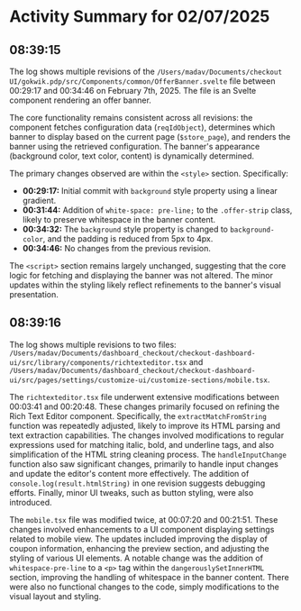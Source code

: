 # Activity Summary for 02/07/2025

## 08:39:15
The log shows multiple revisions of the `/Users/madav/Documents/checkout UI/gokwik.pdp/src/Components/common/OfferBanner.svelte` file between 00:29:17 and 00:34:46 on February 7th, 2025.  The file is an Svelte component rendering an offer banner.

The core functionality remains consistent across all revisions:  the component fetches configuration data (`reqIdObject`), determines which banner to display based on the current page (`$store_page`), and renders the banner using the retrieved configuration.  The banner's appearance (background color, text color, content) is dynamically determined.

The primary changes observed are within the `<style>` section.  Specifically:

* **00:29:17:** Initial commit with `background` style property using a linear gradient.
* **00:31:44:** Addition of `white-space: pre-line;` to the `.offer-strip` class, likely to preserve whitespace in the banner content.
* **00:34:32:**  The `background` style property is changed to `background-color`, and the padding is reduced from 5px to 4px.
* **00:34:46:** No changes from the previous revision.


The `<script>` section remains largely unchanged, suggesting that the core logic for fetching and displaying the banner was not altered. The minor updates within the styling likely reflect refinements to the banner's visual presentation.


## 08:39:16
The log shows multiple revisions to two files: `/Users/madav/Documents/dashboard_checkout/checkout-dashboard-ui/src/library/components/richtexteditor.tsx` and `/Users/madav/Documents/dashboard_checkout/checkout-dashboard-ui/src/pages/settings/customize-ui/customize-sections/mobile.tsx`.

The `richtexteditor.tsx` file underwent extensive modifications between 00:03:41 and 00:20:48.  These changes primarily focused on refining the Rich Text Editor component.  Specifically, the `extractMatchFromString` function was repeatedly adjusted, likely to improve its HTML parsing and text extraction capabilities.  The changes involved modifications to regular expressions used for matching italic, bold, and underline tags, and also simplification of the HTML string cleaning process. The `handleInputChange` function also saw significant changes, primarily to handle input changes and update the editor's content more effectively.  The addition of `console.log(result.htmlString)` in one revision suggests debugging efforts.  Finally, minor UI tweaks, such as button styling, were also introduced.

The `mobile.tsx` file was modified twice, at 00:07:20 and 00:21:51. These changes involved enhancements to a UI component displaying settings related to mobile view. The updates included improving the display of coupon information, enhancing the preview section, and adjusting the styling of various UI elements. A notable change was the addition of `whitespace-pre-line` to a `<p>` tag within the `dangerouslySetInnerHTML` section, improving the handling of whitespace in the banner content.  There were also no functional changes to the code, simply modifications to the visual layout and styling.
